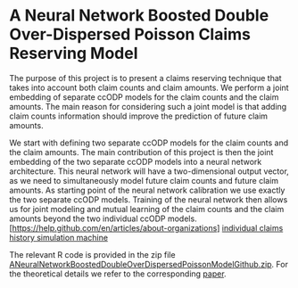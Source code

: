 # A Neural Network Boosted Double Over-Dispersed Poisson Claims Reserving Model
The purpose of this project is to present a claims reserving technique that takes into account both claim counts and claim amounts. We perform a joint embedding of separate ccODP models for the claim counts and the claim amounts. The main reason for considering such a joint model is that adding claim counts information should improve the prediction of future claim amounts. 

We start with defining two separate ccODP models for the claim counts and the claim amounts. The main contribution of this project is then the joint embedding of the two separate ccODP models into a neural network architecture. This neural network will have a two-dimensional output vector, as we need to simultaneously model future claim counts and future claim amounts. As starting point of the neural network calibration we use exactly the two separate ccODP models. Training of the neural network then allows us for joint modeling and mutual learning of the claim counts and the claim amounts beyond the two individual ccODP models. [https://help.github.com/en/articles/about-organizations] [individual claims history simulation machine](https://www.mdpi.com/2227-9091/6/2/29)

The relevant R code is provided in the zip file [ANeuralNetworkBoostedDoubleOverDispersedPoissonModelGithub.zip](https://github.com/gabrielliandrea/neuralnetworkdoubleODP/blob/master/ANeuralNetworkBoostedDoubleOverDispersedPoissonModelGithub.zip). For the theoretical details we refer to the corresponding [paper](https://papers.ssrn.com/sol3/papers.cfm?abstract_id=3365517).

